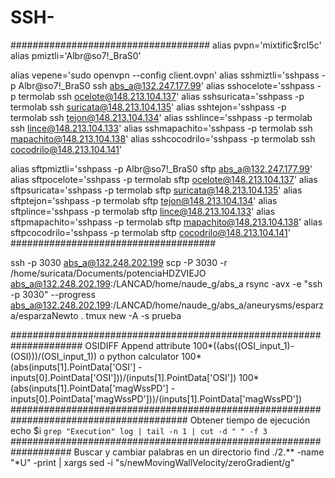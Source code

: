 # SSH-

####################################
alias pvpn='mixtific$rcI5c'
alias pmiztli='Albr@so7!_BraS0'

alias vepene='sudo openvpn --config client.ovpn'
alias sshmiztli='sshpass -p Albr@so7!_BraS0 ssh abs_a@132.247.177.99'
alias sshocelote='sshpass -p termolab ssh ocelote@148.213.104.137'
alias sshsuricata='sshpass -p termolab ssh suricata@148.213.104.135'
alias sshtejon='sshpass -p termolab ssh tejon@148.213.104.134'
alias sshlince='sshpass -p termolab ssh lince@148.213.104.133'
alias sshmapachito='sshpass -p termolab ssh mapachito@148.213.104.138'
alias sshcocodrilo='sshpass -p termolab ssh cocodrilo@148.213.104.141'

alias sftpmiztli='sshpass -p Albr@so7!_BraS0 sftp abs_a@132.247.177.99'
alias sftpocelote='sshpass -p termolab sftp ocelote@148.213.104.137'
alias sftpsuricata='sshpass -p termolab sftp suricata@148.213.104.135'
alias sftptejon='sshpass -p termolab sftp tejon@148.213.104.134'
alias sftplince='sshpass -p termolab sftp lince@148.213.104.133'
alias sftpmapachito='sshpass -p termolab sftp mapachito@148.213.104.138'
alias sftpcocodrilo='sshpass -p termolab sftp cocodrilo@148.213.104.141'
#####################################

ssh -p 3030 abs_a@132.248.202.199
scp -P 3030 -r /home/suricata/Documents/potenciaHDZVIEJO abs_a@132.248.202.199:/LANCAD/home/naude_g/abs_a
rsync -avx -e "ssh -p 3030" --progress abs_a@132.248.202.199:/LANCAD/home/naude_g/abs_a/aneurysms/esparza/esparzaNewto .
tmux new -A -s prueba

#####################################################################
OSIDIFF
Append attribute
100*((abs((OSI_input_1)-(OSI)))/(OSI_input_1))
o
python calculator
100*(abs(inputs[1].PointData['OSI'] - inputs[0].PointData['OSI']))/(inputs[1].PointData['OSI'])
100*(abs(inputs[1].PointData['magWssPD'] - inputs[0].PointData['magWssPD']))/(inputs[1].PointData['magWssPD'])
########################################################################################
Obtener tiempo de ejecución
echo $i `grep "Execution" log | tail -n 1 | cut -d " " -f 3`
###################################################################
Buscar y cambiar palabras en un directorio
find ./2.** -name "*U" -print | xargs sed -i "s/newMovingWallVelocity/zeroGradient/g"





